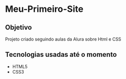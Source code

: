 # Meu-Primeiro-Site

##  Objetivo
Projeto criado seguindo aulas da Alura sobre Html e CSS

## Tecnologias usadas até o momento
* HTML5
* CSS3
